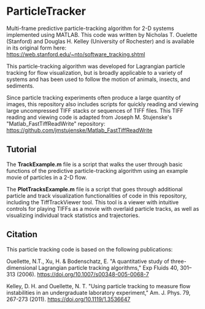 # ParticleTracker
Multi-frame predictive particle-tracking algorithm for 2-D systems implemented using MATLAB. This code was written by Nicholas T. Ouelette (Stanford) and Douglas H. Kelley (University of Rochester) and is available in its original form here: https://web.stanford.edu/~nto/software_tracking.shtml

This particle-tracking algorithm was developed for Lagrangian particle tracking for flow visualization, but is broadly applicable to a variety of systems and has been used to follow the motion of animals, insects, and sediments. 

Since particle tracking experiments often produce a large quantity of images, this repository also includes scripts for quickly reading and viewing large uncompressed TIFF stacks or sequences of TIFF files. This TIFF reading and viewing code is adapted from Joseph M. Stujenske's "Matlab_FastTiffReadWrite" repository: https://github.com/jmstujenske/Matlab_FastTiffReadWrite

## Tutorial
The **TrackExample.m** file is a script that walks the user through basic functions of the predictive particle-tracking algorithm using an example movie of particles in a 2-D flow. 

The **PlotTracksExample.m** file is a script that goes through additional particle and track visualization functionalities of code in this repository, including the TiffTrackViewer tool. This tool is a viewer with intuitive controls for playing TIFFs as a movie with overlaid particle tracks, as well as visualizing individual track statistics and trajectories.

## Citation
This particle tracking code is based on the following publications: 

Ouellette, N.T., Xu, H. & Bodenschatz, E. "A quantitative study of three-dimensional Lagrangian particle tracking algorithms," Exp Fluids 40, 301–313 (2006). https://doi.org/10.1007/s00348-005-0068-7

Kelley, D. H. and Ouellette, N. T. "Using particle tracking to measure flow instabilities in an undergraduate laboratory experiment," Am. J. Phys. 79, 267-273 (2011). https://doi.org/10.1119/1.3536647
